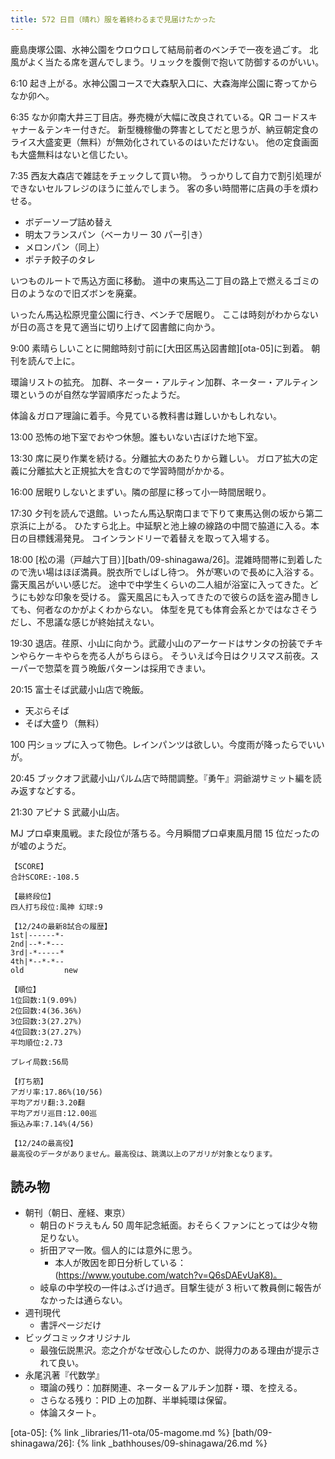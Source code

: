 ```yaml
---
title: 572 日目（晴れ）服を着終わるまで見届けたかった
---
```


鹿島庚塚公園、水神公園をウロウロして結局前者のベンチで一夜を過ごす。
北風がよく当たる席を選んでしまう。リュックを腹側で抱いて防御するのがいい。

6:10 起き上がる。水神公園コースで大森駅入口に、大森海岸公園に寄ってからなか卯へ。

6:35 なか卯南大井三丁目店。券売機が大幅に改良されている。QR コードスキャナー＆テンキー付きだ。
新型機稼働の弊害としてだと思うが、納豆朝定食のライス大盛変更（無料）が無効化されているのはいただけない。
他の定食画面も大盛無料はないと信じたい。

7:35 西友大森店で雑誌をチェックして買い物。
うっかりして自力で割引処理ができないセルフレジのほうに並んでしまう。
客の多い時間帯に店員の手を煩わせる。

* ボデーソープ詰め替え
* 明太フランスパン（ベーカリー 30 パー引き）
* メロンパン（同上）
* ポテチ餃子のタレ

いつものルートで馬込方面に移動。
道中の東馬込二丁目の路上で燃えるゴミの日のようなので旧ズボンを廃棄。

いったん馬込松原児童公園に行き、ベンチで居眠り。
ここは時刻がわからないが日の高さを見て適当に切り上げて図書館に向かう。

9:00 素晴らしいことに開館時刻寸前に[大田区馬込図書館][ota-05]に到着。
朝刊を読んで上に。

環論リストの拡充。
加群、ネーター・アルティン加群、ネーター・アルティン環というのが自然な学習順序だったようだ。

体論＆ガロア理論に着手。今見ている教科書は難しいかもしれない。

13:00 恐怖の地下室でおやつ休憩。誰もいない古ぼけた地下室。

13:30 席に戻り作業を続ける。分離拡大のあたりから難しい。
ガロア拡大の定義に分離拡大と正規拡大を含むので学習時間がかかる。

16:00 居眠りしないとまずい。隣の部屋に移って小一時間居眠り。

17:30 夕刊を読んで退館。いったん馬込駅南口まで下りて東馬込側の坂から第二京浜に上がる。
ひたすら北上。中延駅と池上線の線路の中間で脇道に入る。本日の目標銭湯発見。
コインランドリーで着替えを取って入場する。

18:00 [松の湯（戸越六丁目）][bath/09-shinagawa/26]。混雑時間帯に到着したので洗い場はほぼ満員。脱衣所でしばし待つ。
外が寒いので長めに入浴する。露天風呂がいい感じだ。
途中で中学生くらいの二人組が浴室に入ってきた。どうにも妙な印象を受ける。
露天風呂にも入ってきたので彼らの話を盗み聞きしても、何者なのかがよくわからない。
体型を見ても体育会系とかではなさそうだし、不思議な感じが終始拭えない。

19:30 退店。荏原、小山に向かう。武蔵小山のアーケードはサンタの扮装でチキンやらケーキやらを売る人がちらほら。
そういえば今日はクリスマス前夜。スーパーで惣菜を買う晩飯パターンは採用できまい。

20:15 富士そば武蔵小山店で晩飯。

* 天ぷらそば
* そば大盛り（無料）

100 円ショップに入って物色。レインパンツは欲しい。今度雨が降ったらでいいが。

20:45 ブックオフ武蔵小山パルム店で時間調整。『勇午』洞爺湖サミット編を読み返すなどする。

21:30 アピナ S 武蔵小山店。

MJ プロ卓東風戦。また段位が落ちる。今月瞬間プロ卓東風月間 15 位だったのが嘘のようだ。

```text
【SCORE】
合計SCORE:-108.5

【最終段位】
四人打ち段位:風神 幻球:9

【12/24の最新8試合の履歴】
1st|------*-
2nd|--*-*---
3rd|-*-----*
4th|*--*-*--
old         new

【順位】
1位回数:1(9.09%)
2位回数:4(36.36%)
3位回数:3(27.27%)
4位回数:3(27.27%)
平均順位:2.73

プレイ局数:56局

【打ち筋】
アガリ率:17.86%(10/56)
平均アガリ翻:3.20翻
平均アガリ巡目:12.00巡
振込み率:7.14%(4/56)

【12/24の最高役】
最高役のデータがありません。最高役は、跳満以上のアガリが対象となります。
```

## 読み物

* 朝刊（朝日、産経、東京）
  * 朝日のドラえもん 50 周年記念紙面。おそらくファンにとっては少々物足りない。
  * 折田アマ一敗。個人的には意外に思う。
    * 本人が敗因を即日分析している：(<https://www.youtube.com/watch?v=Q6sDAEvUaK8)。>
  * 岐阜の中学校の一件はふざけ過ぎ。目撃生徒が 3 桁いて教員側に報告がなかったは通らない。
* 週刊現代
  * 書評ページだけ
* ビッグコミックオリジナル
  * 最強伝説黒沢。恋之介がなぜ改心したのか、説得力のある理由が提示されて良い。
* 永尾汎著『代数学』
  * 環論の残り：加群関連、ネーター＆アルチン加群・環、を控える。
  * さらなる残り：PID 上の加群、半単純環は保留。
  * 体論スタート。

[ota-05]: {% link _libraries/11-ota/05-magome.md %}
[bath/09-shinagawa/26]: {% link _bathhouses/09-shinagawa/26.md %}
